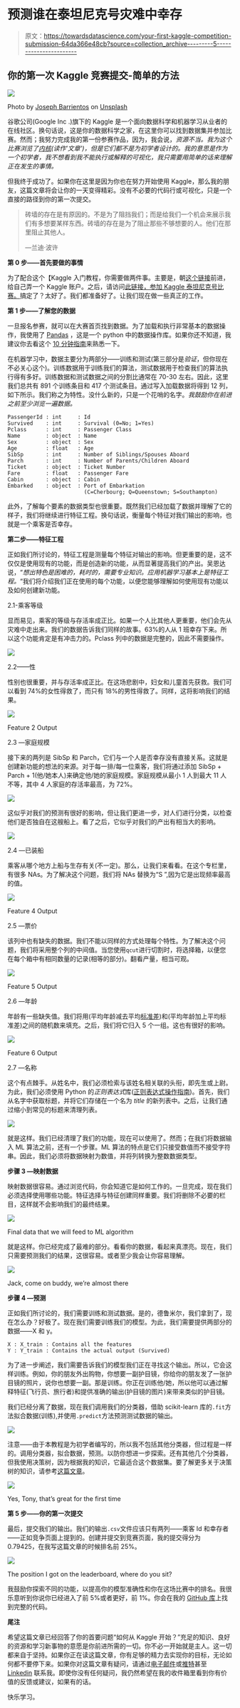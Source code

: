 # 预测谁在泰坦尼克号灾难中幸存

> 原文：<https://towardsdatascience.com/your-first-kaggle-competition-submission-64da366e48cb?source=collection_archive---------5----------------------->

## 你的第一次 Kaggle 竞赛提交-简单的方法

![](img/e93ec59f8c1ffddd2ff75e6a579a55c7.png)

Photo by [Joseph Barrientos](https://unsplash.com/@jbcreate_?utm_source=medium&utm_medium=referral) on [Unsplash](https://unsplash.com?utm_source=medium&utm_medium=referral)

谷歌公司(Google Inc .)旗下的 Kaggle 是一个面向数据科学和机器学习从业者的在线社区。换句话说，这是你的数据科学之家，在这里你可以找到数据集并参加比赛。然而；我努力完成我的第一份参赛作品，因为，我会说，*资源不当。我为这个比赛浏览了[内核](https://www.kaggle.com/c/titanic/kernels)(读作'*文章'*)，但是它们都不是为初学者设计的。我的意思是作为一个初学者，我不想看到我不能执行或解释的可视化，我只需要用简单的话来理解正在发生的事情。*

但我终于成功了。如果你在这里是因为你也在努力开始使用 Kaggle，那么我的朋友，这篇文章将会让你的一天变得精彩。没有不必要的代码行或可视化，只是一个直接的路径到你的第一次提交。

> 砖墙的存在是有原因的。不是为了阻挡我们；而是给我们一个机会来展示我们有多想要某样东西。砖墙的存在是为了阻止那些不够想要的人。他们在那里阻止其他人。
> 
> —兰迪·波许

**第 0 步——首先要做的事情**

为了配合这个【Kaggle 入门教程，你需要做两件事。主要是，朝[这个链接](https://www.kaggle.com/account/login)前进，给自己弄一个 Kaggle 账户。之后，请访问[此链接，参加 Kaggle 泰坦尼克号比赛。](https://www.kaggle.com/c/titanic)搞定了？太好了。我们都准备好了。让我们现在做一些真正的工作。

**第 1 步——了解您的数据**

一旦报名参赛，就可以在大赛首页找到数据。为了加载和执行非常基本的数据操作，我使用了 [Pandas](https://pandas.pydata.org/) ，这是一个 python 中的数据操作库。如果你还不知道，我建议你去看这个 [10 分钟指南](https://pandas.pydata.org/pandas-docs/stable/10min.html)来熟悉一下。

在机器学习中，数据主要分为两部分——训练和测试(第三部分是*验证*，但你现在不必关心这个)。训练数据用于训练我们的算法，测试数据用于检查我们的算法执行得有多好。训练数据和测试数据之间的分割比通常在 70-30 左右。因此，这里我们总共有 891 个训练条目和 417 个测试条目。通过写入加载数据将得到 12 列，如下所示。我们称之为特性。没什么新的，只是一个花哨的名字。*我鼓励你在前进之前至少浏览一遍数据。*

```
PassengerId : int     : Id
Survived    : int     : Survival (0=No; 1=Yes)
Pclass      : int     : Passenger Class
Name        : object  : Name
Sex         : object  : Sex
Age         : float   : Age
SibSp       : int     : Number of Siblings/Spouses Aboard
Parch       : int     : Number of Parents/Children Aboard
Ticket      : object  : Ticket Number
Fare        : float   : Passenger Fare
Cabin       : object  : Cabin
Embarked    : object  : Port of Embarkation
                        (C=Cherbourg; Q=Queenstown; S=Southampton)
```

此外，了解每个要素的数据类型也很重要。既然我们已经加载了数据并理解了它的样子，我们将继续进行特征工程。换句话说，衡量每个特征对我们输出的影响，也就是一个乘客是否幸存。

**第二步——特征工程**

正如我们所讨论的，特征工程是测量每个特征对输出的影响。但更重要的是，这不仅仅是使用现有的功能，而是创造新的功能，从而显著提高我们的产出。吴恩达说，“*想出特色是困难的，耗时的，需要专业知识。应用机器学习基本上是特征工程。*“我们将介绍我们正在使用的每个功能，以便您能够理解如何使用现有功能以及如何创建新功能。

2.1-乘客等级

显而易见，乘客的等级与存活率成正比。如果一个人比其他人更重要，他们会先从灾难中走出来。我们的数据告诉我们同样的故事。63%的人从 1 班幸存下来。所以这个功能肯定是有冲击力的。Pclass 列中的数据是完整的，因此不需要操作。

![](img/4c3a37de668425b92728b840d6a492bb.png)

2.2——性

性别也很重要，并与存活率成正比。在这场悲剧中，妇女和儿童首先获救。我们可以看到 74%的女性得救了，而只有 18%的男性得救了。同样，这将影响我们的结果。

![](img/02cbf97cc4330d14b4399165d262f850.png)

Feature 2 Output

2.3 —家庭规模

接下来的两列是 SibSp 和 Parch，它们与一个人是否幸存没有直接关系。这就是创建新功能的想法的来源。对于每一排/每一位乘客，我们将通过添加 SibSp + Parch + 1(他/她本人)来确定他/她的家庭规模。家庭规模从最小 1 人到最大 11 人不等，其中 4 人家庭的存活率最高，为 72%。

![](img/e5cd00e7fc31330881b4bccb7781cb9b.png)

这似乎对我们的预测有很好的影响，但让我们更进一步，对人们进行分类，以检查他们是否独自在这艘船上。看了之后，它似乎对我们的产出有相当大的影响。

![](img/556439ea6d867153e7122ac0840e59a7.png)

2.4 —已装船

乘客从哪个地方上船与生存有关(不一定)。那么，让我们来看看。在这个专栏里，有很多 NAs。为了解决这个问题，我们将 NAs 替换为“S ”,因为它是出现频率最高的值。

![](img/a93668c4dc37b37fde124d0be108bf05.png)

Feature 4 Output

2.5 —票价

该列中也有缺失的数据。我们不能以同样的方式处理每个特性。为了解决这个问题，我们将采用整个列的中间值。当您使用`qcut`进行切割时，将选择箱，以便您在每个箱中有相同数量的记录(相等的部分)。翻看产量，相当可观。

![](img/e046ea2864cc876631639e075c8a3071.png)

Feature 5 Output

2.6 —年龄

年龄有一些缺失值。我们将用(平均年龄减去平均[标准差](https://www.wikiwand.com/en/Standard_deviation))和(平均年龄加上平均标准差)之间的随机数来填充。之后，我们将它归入 5 个一组。这也有很好的影响。

![](img/ef0271b735306b40f13dfff699afe149.png)

Feature 6 Output

2.7 —名称

这个有点棘手。从姓名中，我们必须检索与该姓名相关联的头衔，即先生或上尉。为此，我们必须使用 Python 的*正则表达式*库([正则表达式操作指南](https://docs.python.org/3/howto/regex.html))。首先，我们从名字中获取标题，并将它们存储在一个名为 *title* 的新列表中。之后，让我们通过缩小到常见的标题来清理列表。

![](img/d10fc589a66bffc8d9320ae0bdd40694.png)

就是这样。我们已经清理了我们的功能，现在可以使用了。然而；在我们将数据输入 ML 算法之前，还有一个步骤。ML 算法的特点是它们只接受数值而不接受字符串。因此，我们必须将数据映射为数值，并将列转换为整数数据类型。

**步骤 3 —映射数据**

映射数据很容易。通过浏览代码，你会知道它是如何工作的。一旦完成，现在我们必须选择使用哪些功能。特征选择与特征创建同样重要。我们将删除不必要的栏目，这样就不会影响我们的最终结果。

![](img/8a2fe38ad77d6c82515d6dec5ad87050.png)

Final data that we will feed to ML algorithm

就是这样。你已经完成了最难的部分。看看你的数据，看起来真漂亮。现在，我们只需要预测我们的结果，这很容易。或者至少我会让你容易理解。

![](img/dfe1df33a31197a9c2554c4f47caec9c.png)

Jack, come on buddy, we’re almost there

**步骤 4 —预测**

正如我们所讨论的，我们需要训练和测试数据。是的，德鲁米尔，我们拿到了，现在怎么办？好极了。现在我们需要训练我们的模型。为此，我们需要提供两部分的数据——X 和 y。

```
X : X_train : Contains all the features
Y : Y_train : Contains the actual output (Survived)
```

为了进一步阐述，我们需要告诉我们的模型我们正在寻找这个输出。所以，它会这样训练。例如，你的朋友外出购物，你想要一副护目镜，你给你的朋友发了一张护目镜的照片，说你也想要一副。那是训练。你正在训练他/她，所以他可以通过解释特征(飞行员、旅行者)和提供准确的输出(护目镜的图片)来带来类似的护目镜。

我们已经分离了数据，现在我们调用我们的分类器，借助 scikit-learn 库的`.fit`方法拟合数据(训练),并使用`.predict`方法预测测试数据的输出。

![](img/1d4cb7f381cf8e112bb32a4e8ce34e84.png)

注意——由于本教程是为初学者编写的，所以我不包括其他分类器，但过程是一样的。调用分类器，拟合数据，预测。以防你想进一步探索。还有其他几个分类器，但我使用决策树，因为根据我的知识，它最适合这个数据集。要了解更多关于决策树的知识，请参考[这篇文章](https://www.digitalvidya.com/blog/a-in-depth-decision-tree-learning-tutorial-to-get-you-started/)。

![](img/f726c7b148310e6b0982837cf1f6539d.png)

Yes, Tony, that’s great for the first time

**第 5 步——你的第一次提交**

最后，提交我们的输出。我们的输出`.csv`文件应该只有两列——乘客 Id 和幸存者——正如竞争页面上提到的。创建并提交到竞赛页面，我的提交得分为 0.79425，在我写这篇文章的时候排名前 25%。

![](img/f6714819f84e793bd849e4ab845e08a5.png)

The position I got on the leaderboard, where do you sit?

我鼓励你探索不同的功能，以提高你的模型准确性和你在这场比赛中的排名。我很乐意听到你说你已经进入了前 5%或者更好，前 1%。你会在我的 [GitHub 库](https://github.com/Dhrumilcse/Surviving-from-the-Titanic)上找到完整的代码。

**尾注**

希望这篇文章已经回答了你的首要问题“如何从 Kaggle 开始？”充足的知识、良好的资源和学习新事物的意愿是你前进所需的一切。你不必一开始就是主人。这一切都来自于坚持。如果你正在读这篇文章，你有足够的精力去实现你的目标，无论如何都不要停下来。如果你对这篇文章有疑问，请通过[电子邮件](http://dhrumil.xyz)或[推特](https://twitter.com/dhrumilcse)甚至 [Linkedin](https://www.linkedin.com/in/dhrumilcse/) 联系我。即使你没有任何疑问，我仍然希望在我的收件箱里看到你有价值的反馈或建议，如果有的话。

快乐学习。